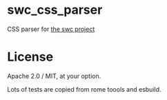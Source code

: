 # swc_css_parser

CSS parser for [the swc project](https://swc.rs)

# License

Apache 2.0 / MIT, at your option.

Lots of tests are copied from rome toools and esbuild.
